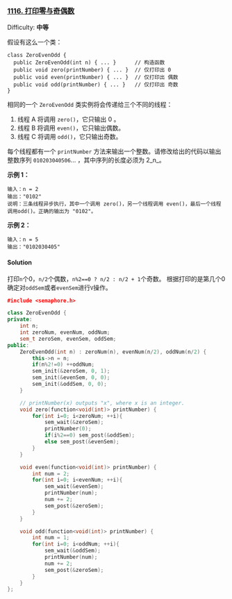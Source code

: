 ### [1116\. 打印零与奇偶数](https://leetcode-cn.com/problems/print-zero-even-odd/)

Difficulty: **中等**


假设有这么一个类：

```
class ZeroEvenOdd {
  public ZeroEvenOdd(int n) { ... }      // 构造函数
  public void zero(printNumber) { ... }  // 仅打印出 0
  public void even(printNumber) { ... }  // 仅打印出 偶数
  public void odd(printNumber) { ... }   // 仅打印出 奇数
}
```

相同的一个 `ZeroEvenOdd` 类实例将会传递给三个不同的线程：

1.  线程 A 将调用 `zero()`，它只输出 0 。
2.  线程 B 将调用 `even()`，它只输出偶数。
3.  线程 C 将调用 `odd()`，它只输出奇数。

每个线程都有一个 `printNumber` 方法来输出一个整数。请修改给出的代码以输出整数序列 `010203040506`... ，其中序列的长度必须为 2_n_。

**示例 1：**

```
输入：n = 2
输出："0102"
说明：三条线程异步执行，其中一个调用 zero()，另一个线程调用 even()，最后一个线程调用odd()。正确的输出为 "0102"。
```

**示例 2：**

```
输入：n = 5
输出："0102030405"
```


#### Solution

打印`n`个0，`n/2`个偶数，`n%2==0 ? n/2 : n/2 + 1`个奇数。
根据打印的是第几个0确定对`oddSem`或者`evenSem`进行`V`操作。


```cpp
​#include <semaphore.h>

class ZeroEvenOdd {
private:
    int n;
    int zeroNum, evenNum, oddNum;
    sem_t zeroSem, evenSem, oddSem;
public:
    ZeroEvenOdd(int n) : zeroNum(n), evenNum(n/2), oddNum(n/2) {
        this->n = n;
        if(n%2!=0) ++oddNum;
        sem_init(&zeroSem, 0, 1);
        sem_init(&evenSem, 0, 0);
        sem_init(&oddSem, 0, 0);
    }

    // printNumber(x) outputs "x", where x is an integer.
    void zero(function<void(int)> printNumber) {
        for(int i=0; i<zeroNum; ++i){
            sem_wait(&zeroSem);
            printNumber(0);
            if(i%2==0) sem_post(&oddSem);
            else sem_post(&evenSem);
        }
    }

    void even(function<void(int)> printNumber) {
        int num = 2;
        for(int i=0; i<evenNum; ++i){
            sem_wait(&evenSem);
            printNumber(num);
            num += 2;
            sem_post(&zeroSem);
        }
    }

    void odd(function<void(int)> printNumber) {
        int num = 1;
        for(int i=0; i<oddNum; ++i){
            sem_wait(&oddSem);
            printNumber(num);
            num += 2;
            sem_post(&zeroSem);
        }
    }
};
```